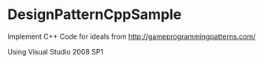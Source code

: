 # DesignPatternCppSample 

Implement C++ Code for ideals from http://gameprogrammingpatterns.com/

Using Visual Studio 2008 SP1